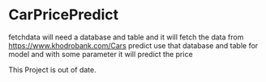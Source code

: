 # CarPricePredict

fetchdata will need a database and table and it will fetch the data from https://www.khodrobank.com/Cars
predict use that database and table for model and with some parameter it will predict the price

This Project is out of date.
